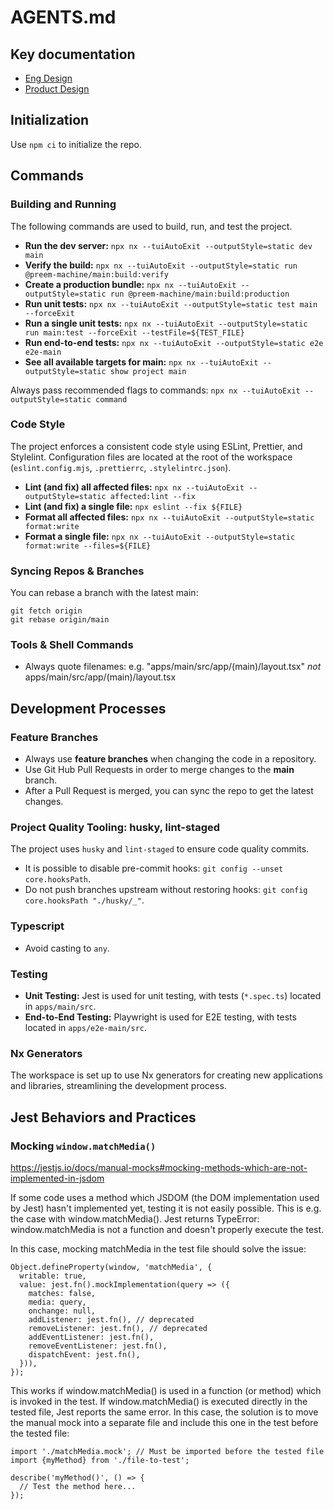 # AGENTS.md

## Key documentation

- [Eng Design](docs/eng-design.md)
- [Product Design](docs/product-design.md)

## Initialization

Use `npm ci` to initialize the repo.

## Commands

### Building and Running

The following commands are used to build, run, and test the project.

- **Run the dev server:** `npx nx --tuiAutoExit --outputStyle=static dev main`
- **Verify the build:** `npx nx --tuiAutoExit --outputStyle=static run @preem-machine/main:build:verify`
- **Create a production bundle:** `npx nx --tuiAutoExit --outputStyle=static run @preem-machine/main:build:production`
- **Run unit tests:** `npx nx --tuiAutoExit --outputStyle=static test main --forceExit`
- **Run a single unit tests:** `npx nx --tuiAutoExit --outputStyle=static run main:test --forceExit --testFile=${TEST_FILE}`
- **Run end-to-end tests:** `npx nx --tuiAutoExit --outputStyle=static e2e e2e-main`
- **See all available targets for main:** `npx nx --tuiAutoExit --outputStyle=static show project main`

Always pass recommended flags to commands: `npx nx --tuiAutoExit --outputStyle=static command`

### Code Style

The project enforces a consistent code style using ESLint, Prettier, and Stylelint. Configuration files are located at the root of the workspace (`eslint.config.mjs`, `.prettierrc`, `.stylelintrc.json`).

- **Lint (and fix) all affected files:** `npx nx --tuiAutoExit --outputStyle=static affected:lint --fix`
- **Lint (and fix) a single file:** `npx eslint --fix ${FILE}`
- **Format all affected files:** `npx nx --tuiAutoExit --outputStyle=static format:write`
- **Format a single file:** `npx nx --tuiAutoExit --outputStyle=static format:write --files=${FILE}`

### Syncing Repos & Branches

You can rebase a branch with the latest main:

```shell
git fetch origin
git rebase origin/main
```

### Tools & Shell Commands

- Always quote filenames: e.g. "apps/main/src/app/(main)/layout.tsx" _not_ apps/main/src/app/(main)/layout.tsx

## Development Processes

### Feature Branches

- Always use **feature branches** when changing the code in a repository.
- Use Git Hub Pull Requests in order to merge changes to the **main** branch.
- After a Pull Request is merged, you can sync the repo to get the latest changes.

### Project Quality Tooling: husky, lint-staged

The project uses `husky` and `lint-staged` to ensure code quality commits.

- It is possible to disable pre-commit hooks: `git config --unset core.hooksPath`.
- Do not push branches upstream without restoring hooks: `git config core.hooksPath "./husky/_"`.


### Typescript

- Avoid casting to `any`.

### Testing

- **Unit Testing:** Jest is used for unit testing, with tests (`*.spec.ts`) located in `apps/main/src`.
- **End-to-End Testing:** Playwright is used for E2E testing, with tests located in `apps/e2e-main/src`.

### Nx Generators

The workspace is set up to use Nx generators for creating new applications and libraries, streamlining the development process.

## Jest Behaviors and Practices

### Mocking `window.matchMedia()`

https://jestjs.io/docs/manual-mocks#mocking-methods-which-are-not-implemented-in-jsdom

If some code uses a method which JSDOM (the DOM implementation used by Jest) hasn't implemented yet, testing it is not easily possible. This is e.g. the case with window.matchMedia(). Jest returns TypeError: window.matchMedia is not a function and doesn't properly execute the test.

In this case, mocking matchMedia in the test file should solve the issue:


```
Object.defineProperty(window, 'matchMedia', {
  writable: true,
  value: jest.fn().mockImplementation(query => ({
    matches: false,
    media: query,
    onchange: null,
    addListener: jest.fn(), // deprecated
    removeListener: jest.fn(), // deprecated
    addEventListener: jest.fn(),
    removeEventListener: jest.fn(),
    dispatchEvent: jest.fn(),
  })),
});
```

This works if window.matchMedia() is used in a function (or method) which is invoked in the test. If window.matchMedia() is executed directly in the tested file, Jest reports the same error. In this case, the solution is to move the manual mock into a separate file and include this one in the test before the tested file:

```
import './matchMedia.mock'; // Must be imported before the tested file
import {myMethod} from './file-to-test';

describe('myMethod()', () => {
  // Test the method here...
});
```
